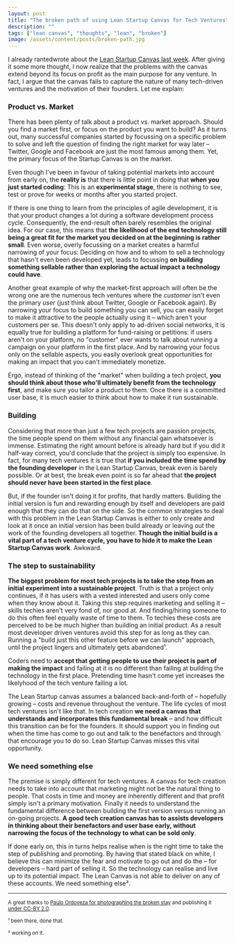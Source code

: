 ```yaml
---
layout: post
title: "The broken path of using Lean Startup Canvas for Tech Ventures"
description: ""
tags: ["lean canvas", "thoughts", "lean", "broken"]
image: /assets/content/posts/broken-path.jpg
---
```


I already <span class="strikethrough">ranted</span>wrote about the [Lean Startup Canvas last week](/2014/07/22/lean-canvas-missing-pieces/). After giving it some more thought, I now realize that the problems with the canvas extend beyond its focus on profit as the main purpose for any venture. In fact, I argue that the canvas fails to capture the nature of many tech-driven ventures and the motivation of their founders. Let me explain:

### Product vs. Market

There has been plenty of talk about a product vs. market approach. Should you find a market first, or focus on the product you want to build? As it turns out, many successful companies started by focussing on a specific problem to solve and left the question of finding the right market for way later – Twitter, Google and Facebook are just the most famous among them. Yet, the primary focus of the Startup Canvas is on the market.

Even though I've been in favour of taking potential markets into account from early on, the **reality is** that there is little point in doing that **when you just started coding**: This is an **experimental stage**, there is nothing to see, test or prove for weeks or months after you started project.

If there is one thing to learn from the principles of agile development, it is that your product changes a lot during a software development process cycle. Consequently, the end-result often barely resembles the original idea. For our case, this means that **the likelihood of the end technology still being a great fit for the market you decided on at the beginning is rather small**. Even worse, overly focussing on a market creates a harmful narrowing of your focus: Deciding on how and to whom to sell a technology that hasn't even been developed yet, leads to focussing **on building something sellable rather than exploring the actual impact a technology could have**.

Another great example of why the market-first approach will often be the wrong one are the numerous tech ventures where the _customer_ isn't even the primary _user_ (just think about Twitter, Google or Facebook again). By narrowing your focus to build something you can sell, you can easily forget to make it attractive to the people actually using it – which aren't your customers per se. This doesn't only apply to ad-driven social networks, it is equally true for building a platform for fund-raising or petitions: if users aren't on your platform, no "customer" ever wants to talk about running a campaign on your platform in the first place. And by narrowing your focus only on the sellable aspects, you easily overlook great opportunities for making an impact that you can't immediately monetize.

Ergo, instead of thinking of the "market" when building a tech project, **you should think about those who'll ultimately benefit from the technology first**, and make sure you tailor a product to them. Once there is a committed user base, it is much easier to think about how to make it run sustainable.

### Building

Considering that more than just a few tech projects are passion projects, the time people spend on them without any financial gain whatsoever is immense. Estimating the right amount before is already hard but if you did it half-way correct, you'd conclude that the project is simply too expensive. In fact, for many tech ventures it is true that **if you included the time spend by the founding developer** in the Lean Startup Canvas, break even is barely possible. Or at best, the break even point is so far ahead that **the project should never have been started in the first place**.

But, if the founder isn't doing it for profits, that hardly matters. Building the initial version is fun and rewarding enough by itself and developers are paid enough that they can do that on the side. So the common strategies to deal with this problem in the Lean Startup Canvas is either to only create and look at it once an initial version has been build already or leaving out the work of the founding developers all together. **Though the initial build is a vital part of a tech venture cycle, you have to hide it to make the Lean Startup Canvas work**. Awkward.

### The step to sustainability

**The biggest problem for most tech projects is to take the step from an initial experiment into a sustainable project**. Truth is that a project only continues, if it has users with a vested interested and users only come when they know about it. Taking this step requires marketing and selling it – skills techies aren't very fond of, nor good at. And finding/hiring someone to do this often feel equally waste of time to them. To techies these costs are perceived to be be much higher than building an initial product. As a result most developer driven ventures avoid this step for as long as they can. Running a "build just this other feature before we can launch" approach, until the project lingers and ultimately gets abandoned¹.

Coders need to **accept that getting people to use their project is part of making the impact** and failing at it is no different than failing at building the technology in the first place. Pretending time hasn't come yet increases the likelyhood of the tech venture failing a lot.

The Lean Startup canvas assumes a balanced back-and-forth of – hopefully growing – costs and revenue throughout the venture. The life cycles of most tech ventures isn't like that. In tech creation **we need a canvas that understands and incorporates this fundamental break** – and how difficult this transition can be for the founders. It should support you in finding out when the time has come to go out and talk to the benefactors and through that encourage you to do so. Lean Startup Canvas misses this vital opportunity.

### We need something else

The premise is simply different for tech ventures. A canvas for tech creation needs to take into account that marketing might not be the natural thing to people. That costs in time and money are inherently different and that profit simply isn't a primary motivation. Finally it needs to understand the fundamental difference between building the first version versus running an on-going projects. **A good tech creation canvas has to assists developers in thinking about their benefactors and user base early, without narrowing the focus of the technology to what can be sold only**.

If done early on, this in turns helps realise when is the right time to take the step of publishing and promoting. By having that stated black on white, I believe this can minimize the fear and motivate to go out and do the – for developers – hard part of selling it. So the technology can realise and live up to its potential impact. The Lean Canvas is not able to deliver on any of these accounts. We need something else².

---

<small>A great thanks to [Paulo Ordoveza for photographing the broken stay](https://www.flickr.com/photos/brownpau/3177430299) and publishing it [under CC-BY 2.0](https://creativecommons.org/licenses/by/2.0/).</small>



<small>¹ been there, done that.</small>

<small>² working on it.</small>
